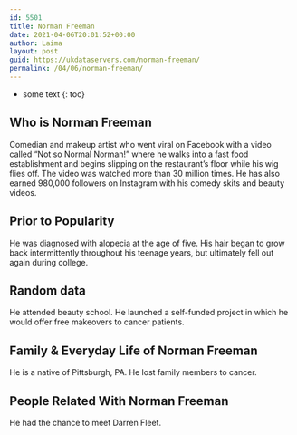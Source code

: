 ```yaml
---
id: 5501
title: Norman Freeman
date: 2021-04-06T20:01:52+00:00
author: Laima
layout: post
guid: https://ukdataservers.com/norman-freeman/
permalink: /04/06/norman-freeman/
---
```


* some text
{: toc}


## Who is Norman Freeman
                  
                  
                  
Comedian and makeup artist who went viral on Facebook with a video called &#8220;Not so Normal Norman!&#8221; where he walks into a fast food establishment and begins slipping on the restaurant&#8217;s floor while his wig flies off. The video was watched more than 30 million times. He has also earned 980,000 followers on Instagram with his comedy skits and beauty videos.
                  
              
            
              
            
                
                
                
## Prior to Popularity
                  
                  
                  
He was diagnosed with alopecia at the age of five. His hair began to grow back intermittently throughout his teenage years, but ultimately fell out again during college.
                  
              
            
              
            
                
                
                
## Random data
                  
                  
                  
He attended beauty school. He launched a self-funded project in which he would offer free makeovers to cancer patients.
                  
              
            
              
            
                
                
                
## Family & Everyday Life of Norman Freeman
                  
                  
                  
He is a native of Pittsburgh, PA. He lost family members to cancer.
                  
              
            
              
            
                
                
                
## People Related With Norman Freeman
                  
                  
                  
He had the chance to meet Darren Fleet.
                  
              
            
              
            
                
              
            
              
              
            
            
              
            
          
          
          